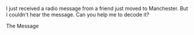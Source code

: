 I just received a radio message from a friend just moved to Manchester. But I couldn't hear the message.
Can you help me to decode it?

The Message

